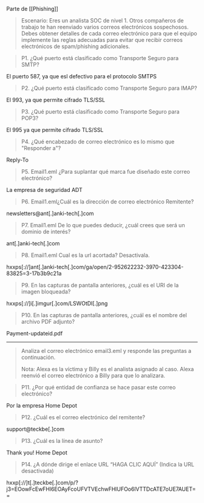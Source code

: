Parte de [[Phishing]]


>Escenario: Eres un analista SOC de nivel 1. Otros compañeros de trabajo te han reenviado varios correos electrónicos sospechosos. Debes obtener detalles de cada correo electrónico para que el equipo implemente las reglas adecuadas para evitar que recibir correos electrónicos de spam/phishing adicionales.

> P1. ¿Qué puerto está clasificado como Transporte Seguro para SMTP?

El puerto 587, ya que esl defectivo para el protocolo SMTPS

> P2. ¿Qué puerto está clasificado como Transporte Seguro para IMAP?

El 993, ya que permite cifrado TLS/SSL

> P3. ¿Qué puerto está clasificado como Transporte Seguro para POP3?

El 995 ya que permite cifrado TLS/SSL

> P4. ¿Qué encabezado de correo electrónico es lo mismo que "Responder a"?

Reply-To

>P5. Email1.eml ¿Para suplantar qué marca fue diseñado este correo electrónico?

La empresa de seguridad ADT

>P6. Email1.eml¿Cuál es la dirección de correo electrónico Remitente?

newsletters@ant\[.]anki-tech\[.]com

>P7. Email1.eml De lo que puedes deducir, ¿cuál crees que será un dominio de interés?

ant\[.]anki-tech\[.]com

>P8. Email1.eml Cual es la url acortada? Desactivala.

hxxps\[://]ant\[.]anki-tech\[.]com/ga/open/2-952622232-3970-423304-83825=3-17b3b9c21a

>P9. En las capturas de pantalla anteriores, ¿cuál es el URI de la imagen bloqueada?

hxxps\[://]i\[.]imgur\[.]com/LSWOtDI\[.]png

>P10. En las capturas de pantalla anteriores, ¿cuál es el nombre del archivo PDF adjunto?

Payment-updateid.pdf

---

>Analiza el correo electrónico email3.eml y responde las preguntas a continuación.
>
>Nota: Alexa es la víctima y Billy es el analista asignado al caso. Alexa reenvió el correo electrónico a Billy para que lo analizara.

>P11. ¿Por qué entidad de confianza se hace pasar este correo electrónico?

Por la empresa Home Depot

>P12. ¿Cuál es el correo electrónico del remitente?

support@teckbe\[.]com

>P13. ¿Cuál es la línea de asunto?

Thank you! Home Depot

> P14. ¿A dónde dirige el enlace URL “HAGA CLIC AQUÍ” (Indica la URL desactivada)

hxxp\[://]t\[.]teckbe\[.]com/p/?j3=EOowFcEwFHl6EOAyFcoUFVTVEchwFHlUFOo6lVTTDcATE7oUE7AUET==

